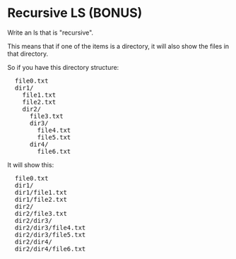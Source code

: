 # Recursive LS (BONUS)

Write an ls that is "recursive".

This means that if one of the items is a directory, it will also show the files in that
directory.

So if you have this directory structure:

<pre>
  file0.txt
  dir1/
    file1.txt
    file2.txt
    dir2/
      file3.txt
      dir3/
        file4.txt
        file5.txt
      dir4/
        file6.txt
</pre>

It will show this:

<pre>
  file0.txt
  dir1/
  dir1/file1.txt
  dir1/file2.txt
  dir2/
  dir2/file3.txt
  dir2/dir3/
  dir2/dir3/file4.txt
  dir2/dir3/file5.txt
  dir2/dir4/
  dir2/dir4/file6.txt
</pre>
